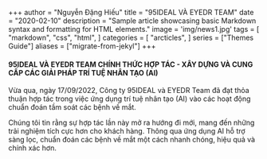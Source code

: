 +++
author = "Nguyễn Đặng Hiếu"
title = "95IDEAL VÀ EYEDR TEAM"
date = "2020-02-10"
description = "Sample article showcasing basic Markdown syntax and formatting for HTML elements."
image = 'img/news1.jpg'
tags = [
    "markdown",
    "css",
    "html",
]
categories = [
    "arcticles",
]
series = ["Themes Guide"]
aliases = ["migrate-from-jekyl"]
+++

#### 95IDEAL VÀ EYEDR TEAM CHÍNH THỨC HỢP TÁC - XÂY DỰNG VÀ CUNG CẤP CÁC GIẢI PHÁP TRÍ TUỆ NHÂN TẠO (AI) 
Vừa qua, ngày 17/09/2022, Công ty 95IDEAL và EYEDR Team đã đạt thỏa thuận hợp tác trong việc ứng dụng trí tuệ nhân tạo (AI) vào các hoạt động chuẩn đoán tầm soát các bệnh về mắt.

Chúng tôi tin rằng sự hợp tác lần này mở ra hướng đi mới, mang đến những trải nghiệm tích cực hơn cho khách hàng. Thông qua ứng dụng AI hỗ trợ sàng lọc, chuẩn đoán các bệnh về mắt một cách nhanh chóng, hiệu quả và chính xác hơn.
